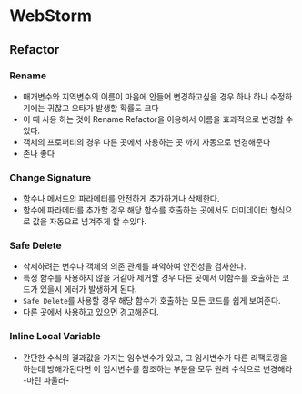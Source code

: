 # WebStorm

## Refactor

### Rename
* 매개변수와 지역변수의 이름이 마음에 안들어 변경하고싶을 경우 하나 하나 수정하기에는 귀찮고 오타가 발생할 확률도 크다
* 이 때 사용 하는 것이 Rename Refactor을 이용해서 이름을 효과적으로 변경할 수 있다.
* 객체의 프로퍼티의 경우 다른 곳에서 사용하는 곳 까지 자동으로 변경해준다
* 존나 좋다

### Change Signature
* 함수나 메서드의 파라메터를 안전하게 추가하거나 삭제한다.
* 함수에 파라메터를 추가할 경우 해당 함수를 호출하는 곳에서도 더미데이터 형식으로 값을 자동으로 넘겨주게 할 수있다.

### Safe Delete
* 삭제하려는 변수나 객체의 의존 관계를 파악하여 안전성을 검사한다.
* 특정 함수를 사용하지 않을 거같아 제거할 경우 다른 곳에서 이함수를 호출하는 코드가 있을시 에러가 발생하게 된다.
* `Safe Delete`를 사용할 경우 해당 함수가 호출하는 모든 코드를 쉽게 보여준다.
* 다른 곳에서 사용하고 있으면 경고해준다.

### Inline Local Variable

* 간단한 수식의 결과값을 가지는 임수변수가 있고, 그 임시변수가 다른 리팩토링을 하는데 방해가된다면 이 임시변수를 참조하는 부분을 모두 원래 수식으로 변경해라 -마틴 파울러-
